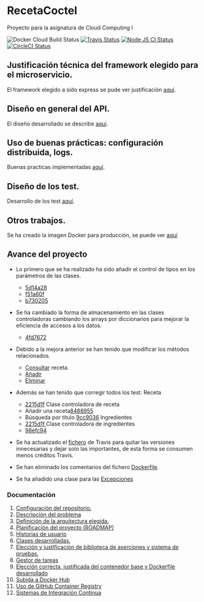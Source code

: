 # RecetaCoctel

Proyecto para la asignatura de Cloud Computing I 

![Docker Cloud Build Status](https://img.shields.io/docker/cloud/build/cr13/recetacoctel)  [![Travis Status](https://travis-ci.com/cr13/RecetaCoctel.svg?branch=main)](https://travis-ci.com/cr13/RecetaCoctel) 
[![Node JS CI Status](https://github.com/cr13/RecetaCoctel/workflows/Node.js%20CI/badge.svg)](https://github.com/cr13/RecetaCoctel/actions)  [![CircleCI Status](https://circleci.com/gh/cr13/RecetaCoctel.svg?style=shield)](https://app.circleci.com/pipelines/github/cr13/RecetaCoctel?branch=main)

## Justificación técnica del framework elegido para el microservicio.

El framework elegido a sido express se pude ver justificación [aquí](https://cr13.github.io/RecetaCoctel/frameworkAPI.html).

## Diseño en general del API.

El diseño desarrollado se describe [aquí](https://cr13.github.io/RecetaCoctel/diseñoAPI.html).

## Uso de buenas prácticas: configuración distribuida, logs.

Buenas practicas implementadas [aquí](https://cr13.github.io/RecetaCoctel/bnpracticas.html).

## Diseño de los test.

Desarrollo de los test [aquí](https://cr13.github.io/RecetaCoctel/diseñoTest.html).

## Otros trabajos.

Se ha creado la imagen Docker para producción, se puede ver [aquí](./production.Dockerfile)

## Avance del proyecto

- Lo primero que se ha realizado ha sido añadir el control de tipos en los parámetros de las clases.
    - [5d14a28](https://github.com/cr13/RecetaCoctel/commit/5d14a28aa9c2263447b1a82cca6b84b5cf447cf9)
    - [f51a60f](https://github.com/cr13/RecetaCoctel/commit/f51a60ffe13dc51fc5f6d48740338dd2abd6a611)
    - [b730205](https://github.com/cr13/RecetaCoctel/commit/f51a60ffe13dc51fc5f6d48740338dd2abd6a611)
- Se ha cambiado la forma de almacenamiento en las clases controladoras cambiando los arrays por diccionarios para mejorar la eficiencia de accesos a los datos.
    - [4fd7672](https://github.com/cr13/RecetaCoctel/commit/4fd76723d8bc75f94d135fc44a358d5cae57c417)
- Debido a la mejora anterior se han tenido que modificar los métodos relacionados.
    - [Consultar](https://github.com/cr13/RecetaCoctel/issues/5) receta.
    - [Añadir](https://github.com/cr13/RecetaCoctel/issues/6)
    - [Eliminar](https://github.com/cr13/RecetaCoctel/issues/8)
- Además se han tenido que corregir todos los test.
    Receta
    - [2215d1f](https://github.com/cr13/RecetaCoctel/commit/2215d1f1a5cd41bb5825e012fb20ca145383b162)
    Clase controladora de receta
    - Añadir una receta[8488955](https://github.com/cr13/RecetaCoctel/commit/8488955afc22ceb0efe83a11b6be3a64d9fdb2d9)
    - Búsqueda por titulo [9cc9036](https://github.com/cr13/RecetaCoctel/commit/9cc9036ed153fc032520e32a709f87c241ea9471)
    Ingredientes
    - [2215d1f ](https://github.com/cr13/RecetaCoctel/commit/8af3cd95097fbeabca1ba40becba7b512bb76bf4#diff-944456afa8b87a27520cc9bb37b45391c6c68777cbd9f48e3dd062a32dcd7490)
    Clase controladora de ingredientes
    - [98efc94 ](https://github.com/cr13/RecetaCoctel/commit/98efc9427a050e118167b255ea6dc494b9107006)
    
- Se ha actualizado el [fichero](https://github.com/cr13/RecetaCoctel/commit/c8a2305dbd193556e6391ffd36aa76fa3ae425c8) de Travis para quitar las versiones innecesarias y dejar solo las importantes, de esta forma se consumen menos créditos Travis.
- Se han eliminado los comentarios del fichero [Dockerfile](https://github.com/cr13/RecetaCoctel/issues/31).
- Se ha añadido una clase para las [Excepciones](https://github.com/cr13/RecetaCoctel/issues/29)



### Documentación

1. [Configuración del repositorio.](./doc/doc_H0.md)
2. [Descripción del problema](./doc/desc_prob.md)
3. [Definición de la arquitectura elegida.](https://cr13.github.io/RecetaCoctel/)
4. [Planificación del proyecto (ROADMAP)](https://cr13.github.io/RecetaCoctel/Roadmap.html)
5. [Historias de usuario](https://cr13.github.io/RecetaCoctel/hu.html)
6. [Clases desarrolladas.](https://cr13.github.io/RecetaCoctel/clases_desarrolladas.html)
7. [Elección y justificación de biblioteca de aserciones y sistema de pruebas.](https://cr13.github.io/RecetaCoctel/aserciones_sis_pruebas.html)
8. [Gestor de tareas](https://cr13.github.io/RecetaCoctel/aserciones_sis_pruebas.html#item3)
9. [Elección correcta, justificada del contenedor base y Dockerfile desarrollado](https://cr13.github.io/RecetaCoctel/contenedor.html)
10. [Subida a Docker Hub](https://cr13.github.io/RecetaCoctel/docker_hub.html)
11. [Uso de GitHub Container Registry](https://cr13.github.io/RecetaCoctel/githubcontainerregistry.html)
12. [Sistemas de Integración Continua](https://cr13.github.io/RecetaCoctel/ci.html)
